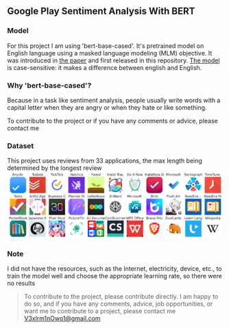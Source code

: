 ## Google Play Sentiment Analysis With BERT

### Model 

For this project I am using 'bert-base-cased'.
It's pretrained model on English language using a masked language modeling (MLM) objective. It was introduced in <a href='https://arxiv.org/abs/1810.04805'>the paper</a> and first released in this repository. <a href='https://github.com/google-research/bert'>The model</a> is case-sensitive: it makes a difference between english and English.


### Why 'bert-base-cased'? 

Because in a task like sentiment analysis, people usually write words with a capital letter when they are angry or when they hate or like something.


To contribute to the project or if you have any comments or advice, please contact me


### Dataset

This project uses reviews from 33 applications, the max length being determined by the longest review
<img src='https://github.com/v3xlrm1nOwo1/Google-Play-Sentiment-Analysis-With-BERT/blob/99a077da77dd114a8657736a735c1fd7497daaf8/apps.png' />


### Note

I did not have the resources, such as the Internet, electricity, device, etc., to train the model well and choose the appropriate learning rate, so there were no results


> To contribute to the project, please contribute directly. I am happy to do so, and if you have any comments, advice, job opportunities, or want me to contribute to a project, please contact me <a href='mailto:V3xlrm1nOwo1@gmail.com' target='blank'>V3xlrm1nOwo1@gmail.com</a>
